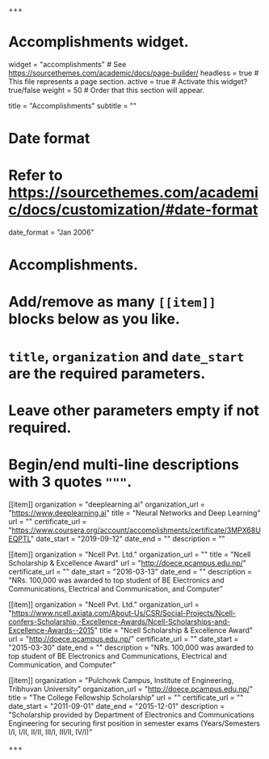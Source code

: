 +++
# Accomplishments widget.
widget = "accomplishments"  # See https://sourcethemes.com/academic/docs/page-builder/
headless = true  # This file represents a page section.
active = true  # Activate this widget? true/false
weight = 50  # Order that this section will appear.

title = "Accomplish&shy;ments"
subtitle = ""

# Date format
#   Refer to https://sourcethemes.com/academic/docs/customization/#date-format
date_format = "Jan 2006"

# Accomplishments.
#   Add/remove as many `[[item]]` blocks below as you like.
#   `title`, `organization` and `date_start` are the required parameters.
#   Leave other parameters empty if not required.
#   Begin/end multi-line descriptions with 3 quotes `"""`.

[[item]]
  organization = "deeplearning.ai"
  organization_url = "https://www.deeplearning.ai"
  title = "Neural Networks and Deep Learning"
  url = ""
  certificate_url = "https://www.coursera.org/account/accomplishments/certificate/3MPX68UEQPTL"
  date_start = "2019-09-12"
  date_end = ""
  description = ""

[[item]]
  organization = "Ncell Pvt. Ltd."
  organization_url = ""
  title = "Ncell Scholarship & Excellence Award"
  url = "http://doece.pcampus.edu.np/"
  certificate_url = ""
  date_start = "2016-03-13"
  date_end = ""
  description = "NRs. 100,000 was awarded to top student of BE Electronics and Communications, Electrical and Communication, and Computer"

[[item]]
  organization = "Ncell Pvt. Ltd."
  organization_url = "https://www.ncell.axiata.com/About-Us/CSR/Social-Projects/Ncell-confers-Scholarship,-Excellence-Awards/Ncell-Scholarships-and-Excellence-Awards--2015"
  title = "Ncell Scholarship & Excellence Award"
  url = "http://doece.pcampus.edu.np/"
  certificate_url = ""
  date_start = "2015-03-30"
  date_end = ""
  description = "NRs. 100,000 was awarded to top student of BE Electronics and Communications, Electrical and Communication, and Computer"
  
[[item]]
  organization = "Pulchowk Campus, Institute of Engineering, Tribhuvan University"
  organization_url = "http://doece.pcampus.edu.np/"
  title = "The College Fellowship Scholarship"
  url = ""
  certificate_url = ""
  date_start = "2011-09-01"
  date_end = "2015-12-01"
  description = "Scholarship provided by Department of Electronics and Communications Engineering for securing first position in semester exams (Years/Semesters I/I, I/II, II/II, III/I, III/II, IV/I)"

+++
